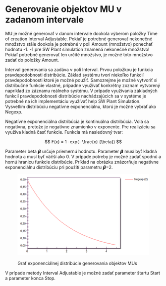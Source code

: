 # Generovanie objektov MU v zadanom intervale

MU je možné generovať v danom intervale dookola výberom položky Time of creation Interval Adjustable. Pokiaľ je potrebné generovať nekonečné množstvo stále dookola je potrebné v poli Amount (množstvo) ponechať hodnotu -1. -1 pre SW Plant simulation znamená nekonečné množstvo! Pokiaľ potrebné generovať len určité množstvo, je možné toto množstvo zadať do položky Amount.

Interval generovania sa zadáva v poli Interval. Prvou položkou je funkcia pravdepodobnosti distribúcie. Základ systému tvorí niekoľko funkcií pravdepodobnosti ktoré je možné použiť. Samozrejme je možné vytvoriť si distribučné funkcie vlastné, prípadne využívať konkrétny zoznam vytvorený napríklad zo záznamu reálneho systému. V prípade využívania základných funkcií pravdepodobnosti distribúcie nachádzajúcich sa v systéme je potrebné na ich implementáciu využívať help SW Plant Simulation. Vysvetlím distribúciu negatívne exponenciálnu, ktorú je možné vybrať ako Negexp.

Negatívne exponenciálna distribúcia je kontinuálna distribúcia. Volá sa negatívna, pretože je negatívne znamienko v exponente. Pre realizáciu sa využíva kladná časť funkcie. Funkcia má nasledovný tvar:

$$
F(x) = 1 -exp(- \frac{x} {\beta})
$$

Parameter beta 𝞫 určuje priemernú hodnotu. Parameter 𝞫 musí byť kladná hodnota a musí byť väčší ako 0. V prípade potreby je možné zadať spodnú a hornú hranicu funkcie distribúcie. Príklad na obrázku znázorňuje negatívne exponenciálnu distribúciu pri použití parametru 𝞫=2.

<figure><img src="../.gitbook/assets/graf.png" alt=""><figcaption><p>Graf exponenciálnej distribúcie generovania objektov MUs</p></figcaption></figure>

V prípade metody Interval Adjustable je možné zadať parameter štartu Start a parameter konca Stop.

